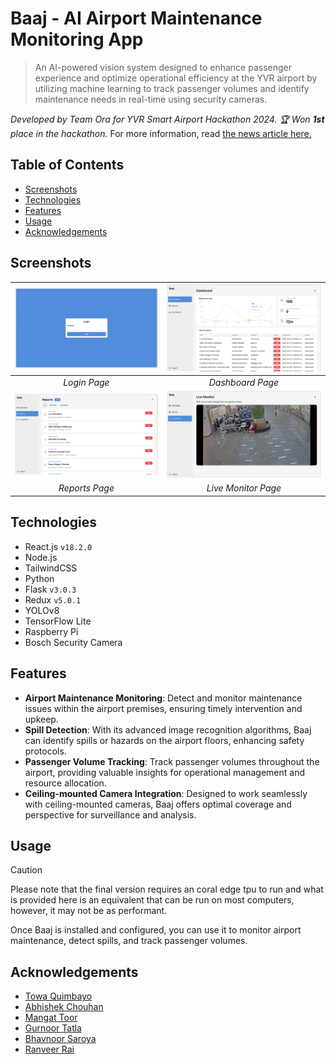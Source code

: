 # Baaj - AI Airport Maintenance Monitoring App
> An AI-powered vision system designed to enhance passenger experience and optimize operational efficiency at the YVR airport by utilizing machine learning to track passenger volumes and identify maintenance needs in real-time using security cameras.

_Developed by Team Ora for YVR Smart Airport Hackathon 2024. :trophy: Won **1st** place in the hackathon._ For more information, read [the news article here.](https://commons.bcit.ca/news/2024/05/yvr-hackathon-2024/)<br />

## Table of Contents
* [Screenshots](#screenshots)
* [Technologies](#technologies)
* [Features](#features)
* [Usage](#usage)
* [Acknowledgements](#acknowledgements)

## Screenshots
| ![Login Page](screenshots/login.png) | ![Dashboard Page](screenshots/dashboard.png) |
|:--:|:--:|
| _Login Page_ | _Dashboard Page_ |
| ![Reports Page](screenshots/reports.png) | ![Live Monitor Page](screenshots/live_monitor.png) |
| _Reports Page_ | _Live Monitor Page_ |

## Technologies
- React.js `v18.2.0`
- Node.js
- TailwindCSS
- Python
- Flask `v3.0.3`
- Redux `v5.0.1`
- YOLOv8
- TensorFlow Lite
- Raspberry Pi
- Bosch Security Camera

## Features
- __Airport Maintenance Monitoring__: Detect and monitor maintenance issues within the airport premises, ensuring timely intervention and upkeep.
- __Spill Detection__: With its advanced image recognition algorithms, Baaj can identify spills or hazards on the airport floors, enhancing safety protocols.
- __Passenger Volume Tracking__: Track passenger volumes throughout the airport, providing valuable insights for operational management and resource allocation.
- __Ceiling-mounted Camera Integration__: Designed to work seamlessly with ceiling-mounted cameras, Baaj offers optimal coverage and perspective for surveillance and analysis.

## Usage
> [!CAUTION]
> Please note that the final version requires an coral edge tpu to run and what is provided here is an equivalent that can be run on most computers, however, it may not be as performant.

Once Baaj is installed and configured, you can use it to monitor airport maintenance, detect spills, and track passenger volumes.

## Acknowledgements
* [Towa Quimbayo](https://github.com/towaquimbayo)
* [Abhishek Chouhan](https://github.com/abhishekchouhannk)
* [Mangat Toor](https://github.com/immangat)
* [Gurnoor Tatla](https://www.linkedin.com/in/gurnoortatla/)
* [Bhavnoor Saroya](https://github.com/BhavnoorSaroya)
* [Ranveer Rai](https://github.com/Ranveerai03)